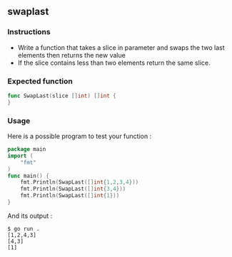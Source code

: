## swaplast

### Instructions

- Write a function that takes a slice in parameter and swaps the two last elements then returns the new value 
- If the slice contains less than two elements return the same slice.

### Expected function

```go
func SwapLast(slice []int) []int {
}
```

### Usage

Here is a possible program to test your function :

```go
package main
import (
	"fmt"
)
func main() {
    fmt.Println(SwapLast([]int{1,2,3,4}))
    fmt.Println(SwapLast([]int{3,4}))
    fmt.Println(SwapLast([]int{1}))
}
```

And its output :

```console
$ go run .
[1,2,4,3]
[4,3]
[1]
```
